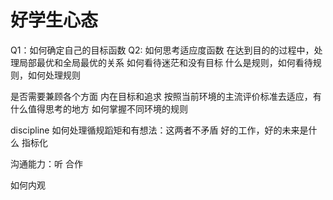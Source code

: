 # 好学生心态

Q1：如何确定自己的目标函数
Q2: 如何思考适应度函数
在达到目的的过程中，处理局部最优和全局最优的关系
如何看待迷茫和没有目标
什么是规则，如何看待规则，如何处理规则

是否需要兼顾各个方面
内在目标和追求
按照当前环境的主流评价标准去适应，有什么值得思考的地方
如何掌握不同环境的规则

discipline
如何处理循规蹈矩和有想法：这两者不矛盾
好的工作，好的未来是什么
指标化

沟通能力：听
合作

如何内观
